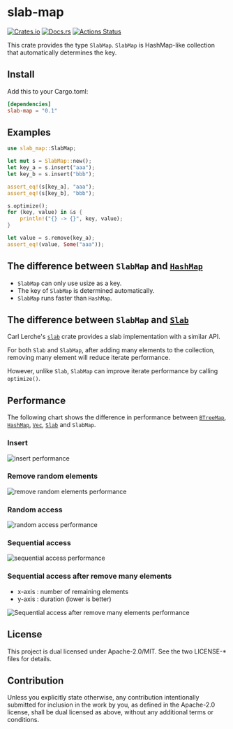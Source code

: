# slab-map

[![Crates.io](https://img.shields.io/crates/v/slab-map.svg)](https://crates.io/crates/slab-map)
[![Docs.rs](https://docs.rs/slab-map/badge.svg)](https://docs.rs/crate/slab-map)
[![Actions Status](https://github.com/frozenlib/slab-map/workflows/build/badge.svg)](https://github.com/frozenlib/slab-map/actions)

This crate provides the type `SlabMap`.
`SlabMap` is HashMap-like collection that automatically determines the key.

## Install

Add this to your Cargo.toml:

```toml
[dependencies]
slab-map = "0.1"
```

## Examples

```rust
use slab_map::SlabMap;

let mut s = SlabMap::new();
let key_a = s.insert("aaa");
let key_b = s.insert("bbb");

assert_eq!(s[key_a], "aaa");
assert_eq!(s[key_b], "bbb");

s.optimize();
for (key, value) in &s {
    println!("{} -> {}", key, value);
}

let value = s.remove(key_a);
assert_eq!(value, Some("aaa"));
```

## The difference between `SlabMap` and [`HashMap`](https://doc.rust-lang.org/std/collections/struct.HashMap.html)

- `SlabMap` can only use usize as a key.
- The key of `SlabMap` is determined automatically.
- `SlabMap` runs faster than `HashMap`.

## The difference between `SlabMap` and [`Slab`](https://docs.rs/slab/0.4.2/slab/struct.Slab.html)

Carl Lerche's [`slab`](https://crates.io/crates/slab) crate provides a slab implementation with a similar API.

For both `Slab` and `SlabMap`, after adding many elements to the collection, removing many element will reduce iterate performance.

However, unlike `Slab`, `SlabMap` can improve iterate performance by calling `optimize()`.

## Performance

The following chart shows the difference in performance between
[`BTreeMap`](https://doc.rust-lang.org/std/collections/struct.BTreeMap.html),
[`HashMap`](https://doc.rust-lang.org/std/collections/struct.HashMap.html),
[`Vec`](https://doc.rust-lang.org/std/vec/struct.Vec.html),
[`Slab`](https://docs.rs/slab/0.4.2/slab/struct.Slab.html) and
`SlabMap`.

### Insert

![insert performance](https://raw.githubusercontent.com/frozenlib/slab-map/images/bench/insert_large.svg?token=ACRPBIFOTM4JI3Z6U2PCUQS67LXU2)

### Remove random elements

![remove random elements performance](https://raw.githubusercontent.com/frozenlib/slab-map/images/bench/remove_random_large_fast_only.svg?token=ACRPBIHJK667KLBDLNIUODS67LXXC)

### Random access

![random access performance](https://raw.githubusercontent.com/frozenlib/slab-map/images/bench/get_random.svg?token=ACRPBIBA7RXH5ZX47PVYSC267LXZO)

### Sequential access

![sequential access performance](https://raw.githubusercontent.com/frozenlib/slab-map/images/bench/iter_key_values.svg?token=ACRPBIBN74IOFD54PBCSX3S67LYEG)

### Sequential access after remove many elements

- x-axis : number of remaining elements
- y-axis : duration (lower is better)

![Sequential access after remove many elements performance](https://raw.githubusercontent.com/frozenlib/slab-map/images/bench/iter_key_values_removed.svg?token=ACRPBIGZ6MZMLD5E22MKH5267LYFA)

## License

This project is dual licensed under Apache-2.0/MIT. See the two LICENSE-\* files for details.

## Contribution

Unless you explicitly state otherwise, any contribution intentionally submitted for inclusion in the work by you, as defined in the Apache-2.0 license, shall be dual licensed as above, without any additional terms or conditions.
